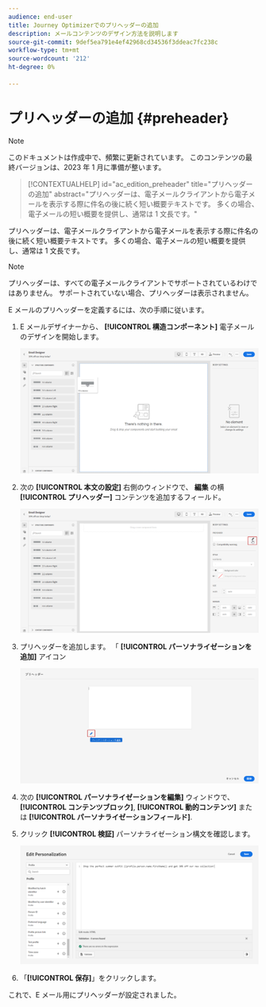 ```yaml
---
audience: end-user
title: Journey Optimizerでのプリヘッダーの追加
description: メールコンテンツのデザイン方法を説明します
source-git-commit: 9def5ea791e4ef42968cd34536f3ddeac7fc238c
workflow-type: tm+mt
source-wordcount: '212'
ht-degree: 0%

---
```



# プリヘッダーの追加 {#preheader}

>[!NOTE]
>
>このドキュメントは作成中で、頻繁に更新されています。 このコンテンツの最終バージョンは、2023 年 1 月に準備が整います。

>[!CONTEXTUALHELP]
>id="ac_edition_preheader"
>title="プリヘッダーの追加"
>abstract="プリヘッダーは、電子メールクライアントから電子メールを表示する際に件名の後に続く短い概要テキストです。 多くの場合、電子メールの短い概要を提供し、通常は 1 文長です。"


プリヘッダーは、電子メールクライアントから電子メールを表示する際に件名の後に続く短い概要テキストです。 多くの場合、電子メールの短い概要を提供し、通常は 1 文長です。

>[!NOTE]
>
>プリヘッダーは、すべての電子メールクライアントでサポートされているわけではありません。 サポートされていない場合、プリヘッダーは表示されません。

E メールのプリヘッダーを定義するには、次の手順に従います。

1. E メールデザイナーから、 **[!UICONTROL 構造コンポーネント]** 電子メールのデザインを開始します。

   ![](assets/preheader_1.png)

1. 次の **[!UICONTROL 本文の設定]** 右側のウィンドウで、 **編集** の横 **[!UICONTROL プリヘッダー]** コンテンツを追加するフィールド。

   ![](assets/preheader_2.png)

1. プリヘッダーを追加します。 「 **[!UICONTROL パーソナライゼーションを追加]** アイコン

   ![](assets/preheader_3.png)

1. 次の **[!UICONTROL パーソナライゼーションを編集]** ウィンドウで、 **[!UICONTROL コンテンツブロック]**, **[!UICONTROL 動的コンテンツ]** または **[!UICONTROL パーソナライゼーションフィールド]**.

1. クリック **[!UICONTROL 検証]** パーソナライゼーション構文を確認します。

   ![](assets/preheader_4.png)

1. 「**[!UICONTROL 保存]**」をクリックします。

これで、E メール用にプリヘッダーが設定されました。
